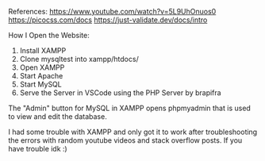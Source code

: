 References:
https://www.youtube.com/watch?v=5L9UhOnuos0
https://picocss.com/docs
https://just-validate.dev/docs/intro

How I Open the Website:
1. Install XAMPP
2. Clone mysqltest into xampp/htdocs/
3. Open XAMPP
4. Start Apache
5. Start MySQL
6. Serve the Server in VSCode using the PHP Server by brapifra

The "Admin" button for MySQL in XAMPP opens phpmyadmin that is used to view and edit the database.

I had some trouble with XAMPP and only got it to work after troubleshooting the errors with random youtube videos and stack overflow posts. If you have trouble idk :)

